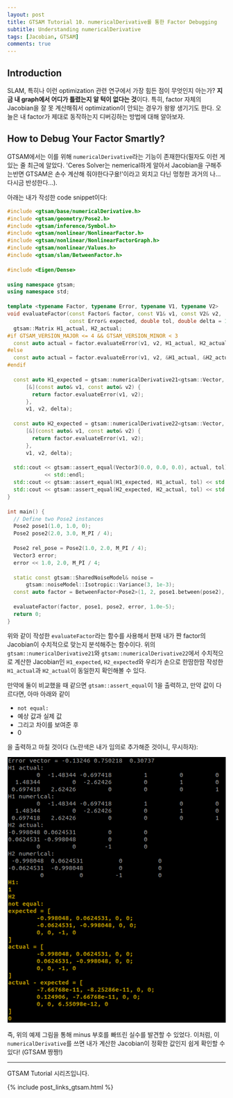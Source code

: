 ```yaml
---
layout: post
title: GTSAM Tutorial 10. numericalDerivative를 통한 Factor Debugging
subtitle: Understanding numericalDerivative
tags: [Jacobian, GTSAM]
comments: true
---
```


## Introduction 

SLAM, 특히나 이런 optimization 관련 연구에서 가장 힘든 점이 무엇인지 아는가? **지금 내 graph에서 어디가 틀렸는지 알 턱이 없다는 것**이다.
특히, factor 자체의 Jacobian을 잘 못 계산해줘서 optimization이 안되는 경우가 왕왕 생기기도 한다.
오늘은 내 factor가 제대로 동작하는지 디버깅하는 방법에 대해 알아보자.

## How to Debug Your Factor Smartly?

GTSAM에서는 이를 위해 `numericalDerivative`라는 기능이 존재한다(필자도 이런 게 있는 줄 최근에 알았다. 'Ceres Solver는 nemerical하게 알아서 Jacobian을 구해주는반면 GTSAM은 손수 계산해 줘야한다구욨!'이라고 외치고 다닌 멍청한 과거의 나...다시금 반성한다...).

아래는 내가 작성한 code snippet이다:

```cpp
#include <gtsam/base/numericalDerivative.h>
#include <gtsam/geometry/Pose2.h>
#include <gtsam/inference/Symbol.h>
#include <gtsam/nonlinear/NonlinearFactor.h>
#include <gtsam/nonlinear/NonlinearFactorGraph.h>
#include <gtsam/nonlinear/Values.h>
#include <gtsam/slam/BetweenFactor.h>

#include <Eigen/Dense>

using namespace gtsam;
using namespace std;

template <typename Factor, typename Error, typename V1, typename V2>
void evaluateFactor(const Factor& factor, const V1& v1, const V2& v2,
                    const Error& expected, double tol, double delta = 1.0e-5) {
  gtsam::Matrix H1_actual, H2_actual;
#if GTSAM_VERSION_MAJOR <= 4 && GTSAM_VERSION_MINOR < 3
  const auto actual = factor.evaluateError(v1, v2, H1_actual, H2_actual);
#else
  const auto actual = factor.evaluateError(v1, v2, &H1_actual, &H2_actual);
#endif

  const auto H1_expected = gtsam::numericalDerivative21<gtsam::Vector, V1, V2>(
      [&](const auto& v1, const auto& v2) {
        return factor.evaluateError(v1, v2);
      },
      v1, v2, delta);

  const auto H2_expected = gtsam::numericalDerivative22<gtsam::Vector, V1, V2>(
      [&](const auto& v1, const auto& v2) {
        return factor.evaluateError(v1, v2);
      },
      v1, v2, delta);

  std::cout << gtsam::assert_equal(Vector3(0.0, 0.0, 0.0), actual, tol)
            << std::endl;
  std::cout << gtsam::assert_equal(H1_expected, H1_actual, tol) << std::endl;
  std::cout << gtsam::assert_equal(H2_expected, H2_actual, tol) << std::endl;
}

int main() {
  // Define two Pose2 instances
  Pose2 pose1(1.0, 1.0, 0);
  Pose2 pose2(2.0, 3.0, M_PI / 4);

  Pose2 rel_pose = Pose2(1.0, 2.0, M_PI / 4);
  Vector3 error;
  error << 1.0, 2.0, M_PI / 4;

  static const gtsam::SharedNoiseModel& noise =
      gtsam::noiseModel::Isotropic::Variance(3, 1e-3);
  const auto factor = BetweenFactor<Pose2>(1, 2, pose1.between(pose2), noise);

  evaluateFactor(factor, pose1, pose2, error, 1.0e-5);
  return 0;
}
```

위와 같이 작성한 `evaluateFactor`라는 함수를 사용해서 현재 내가 짠 factor의 Jacobian이 수치적으로 맞는지 분석해주는 함수이다.
위의 `gtsam::numericalDerivative21`와 `gtsam::numericalDerivative22`에서 수치적으로 계산한 Jacobian인 `H1_expected`,  `H2_expected`와 우리가 손으로 한땀한땀 작성한 `H1_actual`과 `H2_actual`이 동일한지 확인해볼 수 있다.

만약에 둘이 비교했을 때 같으면 `gtsam::assert_equal`이 1을 출력하고, 만약 값이 다르다면, 아마 아래와 같이 

* `not equal:`
* 예상 값과 실제 값
* 그리고 차이를 보여준 후 
* 0

을 출력하고 마칠 것이다 (노란색은 내가 임의로 추가해준 것이니, 무시하자):
 

![img](/img/0206_evaluateError.png)

즉, 위의 예제 그림을 통해 minus 부호를 빠뜨린 실수를 발견할 수 있었다. 이처럼, 이 `numericalDerivative`를 쓰면 내가 계산한 Jacobian이 정확한 값인지 쉽게 확인할 수 있다! (GTSAM 짱짱!)

---

GTSAM Tutorial 시리즈입니다.

{% include post_links_gtsam.html %}